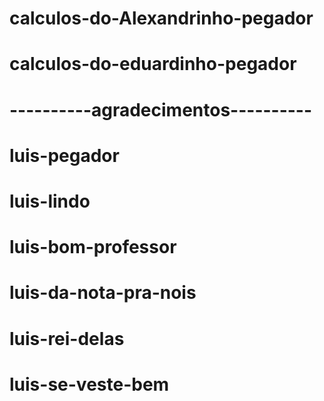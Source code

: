 # calculos-do-Alexandrinho-pegador
# calculos-do-eduardinho-pegador
# ----------agradecimentos----------
# luis-pegador
# luis-lindo
# luis-bom-professor
# luis-da-nota-pra-nois
# luis-rei-delas
# luis-se-veste-bem
